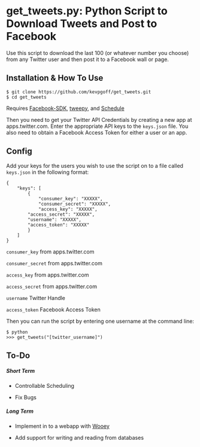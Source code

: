 # get_tweets.py: Python Script to Download Tweets and Post to Facebook

Use this script to download the last 100 (or whatever number you choose) from any Twitter user and then post it to a Facebook wall or page.

## Installation & How To Use

```
$ git clone https://github.com/kevpgoff/get_tweets.git
$ cd get_tweets
```

Requires [Facebook-SDK](https://github.com/mobolic/facebook-sdk), [tweepy](https://github.com/tweepy/tweepy), and [Schedule](https://github.com/dbader/schedule)

Then you need to get your Twitter API Credentials by creating a new app at apps.twitter.com. Enter the appropriate API keys to the `keys.json` file. You also need to obtain a Facebook Access Token for either a user or an app. 

## Config

Add your keys for the users you wish to use the script on to a file called `keys.json` in the following format:
```
{
    "keys": [
        {
            "consumer_key": "XXXXX",
            "consumer_secret": "XXXXX",
            "access_key": "XXXXX",
	    "access_secret": "XXXXX",
	    "username": "XXXXX",
	    "access_token": "XXXXX"			
        }
    ]
}
```
`consumer_key` from apps.twitter.com

`consumer_secret`  from apps.twitter.com

`access_key`  from apps.twitter.com

`access_secret`  from apps.twitter.com

`username` Twitter Handle


`access_token` Facebook Access Token



Then you can run the script by entering one username at the command line: 

```
$ python
>>> get_tweets("[twitter_username]")
```
## To-Do

##### Short Term

* Controllable Scheduling

* Fix Bugs

##### Long Term

* Implement in to a webapp with [Wooey](https://github.com/wooey/Wooey)

* Add support for writing and reading from databases


